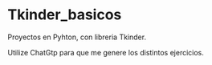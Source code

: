 # Tkinder_basicos
Proyectos en Pyhton, con libreria Tkinder.


Utilize ChatGtp para que me genere los distintos ejercicios. 
